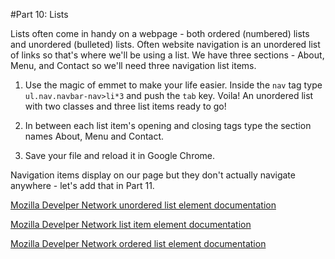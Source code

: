 #Part 10: Lists

Lists often come in handy on a webpage - both ordered (numbered) lists and unordered (bulleted) lists.  Often website navigation is an unordered list of links so that's where we'll be using a list. We have three sections - About, Menu, and Contact so we'll need three navigation list items.

 1. Use the magic of emmet to make your life easier.  Inside the `nav` tag type `ul.nav.navbar-nav>li*3` and push the `tab` key.  Voila! An unordered list with two classes and three list items ready to go!
 
 2. In between each list item's opening and closing tags type the section names About, Menu and Contact.
 
 3. Save your file and reload it in Google Chrome.
 
Navigation items display on our page but they don't actually navigate anywhere - let's add that in Part 11.

[Mozilla Develper Network unordered list element documentation](https://developer.mozilla.org/en-US/docs/Web/HTML/Element/ul)

[Mozilla Develper Network list item element documentation](https://developer.mozilla.org/en-US/docs/Web/HTML/Element/li)

[Mozilla Develper Network ordered list element documentation](https://developer.mozilla.org/en-US/docs/Web/HTML/Element/ol)